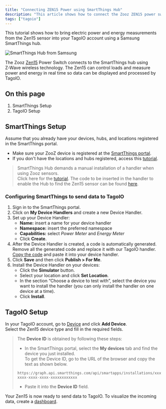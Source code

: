 ```yaml
---
title: "Connecting ZEN15 Power using SmartThings Hub"
description: "This article shows how to connect the Zooz ZEN15 power switch to a TagoIO account using a Samsung SmartThings hub, enabling real-time power and energy monitoring and control."
tags: ["tagoio"]
---
```

This tutorial shows how to bring electric power and energy measurements from the Zen15 sensor into your TagoIO account using a Samsung SmartThings hub.

![SmartThings Hub from Samsung](/docs_imagem/tagoio/connecting-zen15-power-using-smartthings-hub-2.png)

The Zooz [Zen15](https://www.getzooz.com/zen15-power-switch/) Power Switch connects to the SmartThings hub using Z‑Wave wireless technology. The Zen15 can control loads and measure power and energy in real time so data can be displayed and processed by TagoIO.

## On this page
1. SmartThings Setup  
2. TagoIO Setup

## SmartThings Setup
Assume that you already have your devices, hubs, and locations registered in the SmartThings portal.

* Make sure your ZooZ device is registered at the [SmartThings portal](https://support.smartthings.com/hc/en-gb/articles/360052390111-Devices-in-SmartThings).
* If you don't have the locations and hubs registered, access this [tutorial](https://support.smartthings.com/hc/en-us/articles/360052390151-SmartThings-Enabled-Hubs).

> SmartThings Hub demands a manual installation of a handler when using Zooz sensors.  
> Click here for the [tutorial](https://www.thesmartesthouse.com/blogs/the-smartest-blog/how-to-install-a-custom-device-handler-in-smartthings). The code to be inserted in the handler to enable the Hub to find the Zen15 sensor can be found [here](https://github.com/krlaframboise/SmartThings/blob/master/devicetypes/krlaframboise/zooz-power-switch.src/zooz-power-switch.groovy).

### Configuring SmartThings to send data to TagoIO
1. Sign in to the SmartThings portal.
2. Click on **My Device Handlers** and create a new Device Handler.
3. Set up your Device Handler:
   * **Name:** insert a name for your device handler  
   * **Namespace:** insert the preferred namespace  
   * **Capabilities:** select _Power Meter_ and _Energy Meter_  
   * Click **Create**.
4. After the Device Handler is created, a code is automatically generated. Remove all the generated code and replace it with our TagoIO handler. [Copy the code](https://github.com/tago-io/zooz-zen15/blob/master/smart_things_conf.rb) and paste it into your device handler.
5. Click **Save** and then click **Publish > For Me**.
6. Install the Device Handler on your devices:
   * Click the **Simulator** button.
   * Select your location and click **Set Location**.
   * In the section “Choose a device to test with”, select the device you want to install the handler (you can only install the handler on one device at a time).
   * Click **Install**.

## TagoIO Setup
In your TagoIO account, go to [Device](https://admin.tago.io/devices) and click **Add Device**.  
Select the Zen15 device type and fill in the required fields.

> The **Device ID** is obtained by following these steps:
> * In the SmartThings portal, select the **My devices** tab and find the device you just installed.  
>   To get the Device ID, go to the URL of the browser and copy the text as shown below.
> 
> ```
> https://graph.api.smartthings.com/api/smartapps/installations/xxxxxxxx-xxxx-xxxx-xxxx-xxxxxxxxxxxx
> ```
> * Paste it into the **Device ID** field.

Your Zen15 is now ready to send data to TagoIO. To visualize the incoming data, create a [dashboard](/docs/tagoio/dashboards/).